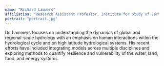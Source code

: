 ```yaml
---
name: "Richard Lammers"
affiliation: "Research Assistant Professor, Institute for Study of Earth, Water and Space, UNH"
portrait: "portrait.jpg"
---
```


Dr. Lammers focuses on understanding the dynamics of global and regional-scale hydrology with an emphasis on human interactions within the hydrological cycle and on high latitude hydrological systems.  His recent efforts have included integrating models across multiple disciplines and exploring methods to quantify resilience and vulnerability of the water, land, food, and energy systems.